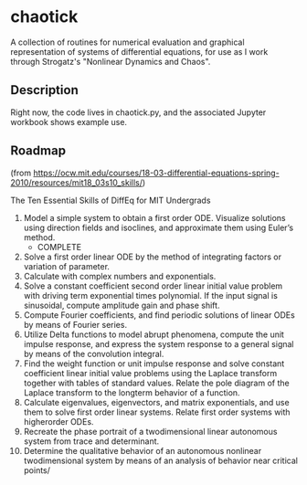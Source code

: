 # chaotick

A collection of routines for numerical evaluation and graphical representation of systems of differential equations, for use as I work through Strogatz's "Nonlinear Dynamics and Chaos".

## Description

Right now, the code lives in chaotick.py, and the associated Jupyter workbook shows example use.

## Roadmap
(from https://ocw.mit.edu/courses/18-03-differential-equations-spring-2010/resources/mit18_03s10_skills/)

The Ten Essential Skills of DiffEq for MIT Undergrads
1. Model a simple system to obtain a first order ODE. Visualize solutions using direction fields and isoclines, and approximate them using Euler’s method.
    - COMPLETE
2. Solve a first order linear ODE by the method of integrating factors or variation of parameter.
3. Calculate with complex numbers and exponentials.
4. Solve a constant coefficient second order linear initial value problem with driving term exponential times polynomial. If the input signal is sinusoidal, compute amplitude gain and phase shift.
5. Compute Fourier coefficients, and find periodic solutions of linear ODEs by means of Fourier series.
6. Utilize Delta functions to model abrupt phenomena, compute the unit impulse response, and express the system response to a general signal by means of the convolution integral.
7. Find the weight function or unit impulse response and solve constant coefficient linear initial value problems using the Laplace transform together with tables of standard values. Relate the pole diagram of the Laplace transform to the longterm behavior of a function.
8. Calculate eigenvalues, eigenvectors, and matrix exponentials, and use them to solve first order linear systems. Relate first order systems with higherorder ODEs.
9. Recreate the phase portrait of a twodimensional linear autonomous system from trace and determinant.
10. Determine the qualitative behavior of an autonomous nonlinear twodimensional system by means of an analysis of behavior near critical points/
